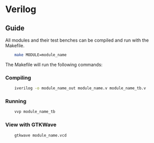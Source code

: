 # Verilog

## Guide

All modules and their test benches can be compiled and run with the Makefile.

```bash
    make MODULE=module_name
```

The Makefile will run the following commands:

### Compiling

```bash
    iverilog -o module_name_out module_name.v module_name_tb.v
```

### Running

```bash
    vvp module_name_tb
```

### View with GTKWave

```bash
    gtkwave module_name.vcd
```
